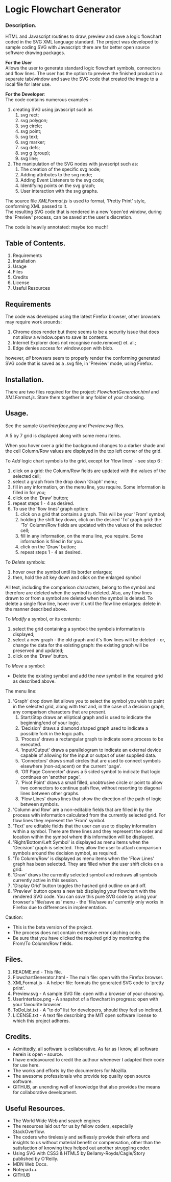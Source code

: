 # Logic Flowchart Generator

### Description.
HTML and Javascript routines to draw, preview and save a logic flowchart coded in the SVG XML language standard.  The project was developed to sample coding SVG with Javascript: there are far better open source software drawing packages.
	
**For the User**  
Allows the user to generate standard logic flowchart symbols, connectors and flow lines. The user has the option to preview the finished product in a separate tab/window and save the SVG code that created the image to a local file for later use.  

**For the Developer**:  
The code contains numerous examples -  

1. creating SVG using javascript such as
	1. svg rect;
	2. svg polygon;
	3. svg circle;
	4. svg point;
	5. svg text;
	6. svg marker;
	7. svg defs;
	8. svg g (group);
	9. svg line;
2. The manipulation of the SVG nodes with javascript such as:  
	1. The creation of the specific svg node;
	2. Adding attributes to the svg node;
	3. Adding Event Listeners to the svg code;
	4. Identifying points on the svg graph;
	5. User interaction with the svg graphs.  

The source file *XMLFormat.js* is used to format, 'Pretty Print' style, conforming XML passed to it.  
The resulting SVG code that is rendered in a new 'open'ed window, during the 'Preview' process, can be saved at the user's discretion.  

The code is heavily annotated: maybe too much!
		
## Table of Contents.  

1. Requirements
2. Installation
3. Usage
4. Files
5. Credits
6. License
7. Useful Resources

## Requirements  

The code was developed using the latest Firefox browser, other browsers may require work arounds:  
  
1. Chrome does render but there seems to be a security issue that does not allow a window.open to save its contents.
2. Internet Explorer does not recognise node.remove() et. al.;
3. Edge denies access for window.open with blob.  

however, *all* browsers seem to properly render the conforming generated SVG code that is saved as a .svg file, in 'Preview' mode, using Firefox.

## Installation.
There are two files required for the project: *FlowchartGenerator.html* and *XMLFormat.js*.
	Store them together in any folder of your choosing.
	
## Usage.  
See the sample *UserInterface.png* and *Preview.svg* files.  

A 5 by 7 grid is displayed along with some menu items.  

When you hover over a grid the background changes to a darker shade and the cell Column/Row values are displayed in the top left corner of the grid.  

To *Add* logic chart symbols to the grid, except for 'flow lines' - see step 6 : 
 
1. click on a grid: the Column/Row fields are updated with the values of the selected cell;
2. select a graph from the drop down 'Graph' menu;
3. fill in any information, on the menu line, you require. Some information is filled in for you;
4. click on the 'Draw' button;
5. repeat steps 1 - 4 as desired.
6. To use the 'flow lines' graph option:
	1. click on a grid that contains a graph. This will be your 'From' symbol;
	2. holding the shift key down, click on the desired 'To' graph grid: the 'To' Column/Row fields are updated with the values of the selected cell;
	3. fill in any information, on the menu line, you require. Some information is filled in for you.
	4. click on the 'Draw' button;
	5. repeat steps 1 - 4 as desired.  

To *Delete* symbols:  

1. hover over the symbol until its border enlarges;
2. then, hold the alt key down and click on the enlarged symbol  

All text, including the comparison characters, belong to the symbol and therefore are deleted when the symbol is deleted. Also, any flow lines drawn to or from a symbol are deleted when the symbol is deleted. To delete a single flow line, hover over it until the flow line enlarges: delete in the manner described above.  

To *Modify* a symbol, or its contents:  

1. select the grid containing a symbol: the symbols information is displayed;
2. select a new graph - the old graph and it's flow lines will be deleted - or, change the data for the existing graph: the existing graph will be preserved and updated;
3. click on the 'Draw' button.  

To *Move* a symbol:  

- Delete the existing symbol and add the new symbol in the required grid as described above.  
	
The menu line:  

1. 'Graph' drop down list allows you to select the symbol you wish to paint in the selected grid, along with text and, in the case of a decision graph, any comparison characters that are present.
	1. Start/Stop draws an elliptical graph and is used to indicate the beginning/end of your logic.
	2. 'Decision' draws a diamond shaped graph used to indicate a possible fork in the logic path.
	3. 'Process' draws a rectangular graph to indicate some process to be executed.
	4. 'Input/Output' draws a parallelogram to indicate an external device capable of allowing for the input or output of user supplied data.
	5. 'Connectors' draws small circles that are used to connect symbols elsewhere (non-adjacent) on the current 'page'.
	6. 'Off Page Connector' draws a 5 sided symbol to indicate that logic continues on 'another page'.
	7. 'Pivot Point' draws a small filled, unobtrusive circle or point to allow two connectors to continue path flow, without resorting to diagonal lines between other graphs.
	8. 'Flow Lines' draws lines that show the direction of the path of logic between symbols.
2. 'Column and Row' are a non-editable fields that are filled in by the process with information calculated from the currently selected grid. For flow lines they represent the 'From' symbol.
3. 'Text' are editable fields that the user can use to display information within a symbol. There are three lines and they represent the order and location within the symbol where this information will be displayed.
4. 'Right/Bottom/Left Symbol' is displayed as menu items when the 'Decision' graph is selected. They allow the user to attach comparison symbols around the decision symbol, as required.
5. 'To Column/Row' is displayed as menu items when the 'Flow Lines' graph has been selected. They are filled when the user shift clicks on a grid.
6. 'Draw' draws the currently selected symbol and redraws all symbols currently active in this session.
7. 'Display Grid' button toggles the hashed grid outline on and off.
8. 'Preview' button opens a new tab displaying your flowchart with the rendered SVG code. You can *save* this pure SVG code by using your browser's 'file/save as' menu - the 'file/save as' currently only works in Firefox due to differences in implementation.  

Caution:  

- This is the beta version of the project.
- The process does not contain extensive error catching code.
- Be sure that you have clicked the required grid by monitoring the From/To Column/Row fields.

## Files.  
1. README.md	- This file.
2. FlowchartGenerator.html - The main file: open with the Firefox browser.
3. XMLFormat.js - A helper file: formats the generated SVG code to 'pretty print'.
4. Preview.svg - A sample SVG file: open with a browser of your choosing.
5. UserInterface.png - A snapshot of a flowchart in progress: open with your favourite browser.
6. ToDoList.txt - A "to do" list for developers, should they feel so inclined.
7. LICENSE.txt - A text file describing the MIT open software license to which this project adheres.
	
## Credits.
- Admittedly, all software is collaborative. As far as I know, all software herein is open - source. 
- I have endeavoured to credit the authour whenever I adapted their code for use here.
- The works and efforts by the documenters for Mozilla.
- The awesome professionals who provide top quality open source software.
- GITHUB, an unending well of knowledge that also provides the means for collaborative development.
	
## Useful Resources.
- The World Wide Web and search engines
- The resources laid out for us by fellow coders, especially StackOverflow.
- The coders who tirelessly and selflessly provide their efforts and insights to us without material benefit or compensation, other than the satisfaction of knowing they helped out another struggling coder.
- Using SVG with CSS3 & HTML5 by Bellamy-Royds/Cagle/Story published by O'Reilly.
- MDN Web Docs.
- Notepad++
- GITHUB